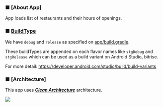### ■ [About App]
App loads list of restaurants and their hours of openings.
### ■ [BuildType](https://developer.android.com/studio/build/build-variants)
We have `debug` and `release` as specified on [app/build.gradle](https://lab.nitrotech.asia/nta-app/AndroidBaseKotlinMVVM/-/blob/master/app/build.gradle).

These buildTypes are appended on each flavor names like `stgDebug` and `stgRelease` which can be used as a build variant on Android Studio, bitrise.

For more detail: https://developer.android.com/studio/build/build-variants

### ■ [Architecture]
This app uses [***Clean Architecture***](https://developer.android.com/topic/architecture) architecture.

![](https://user-images.githubusercontent.com/21035435/69536839-9f4c8e80-0fa0-11ea-85ee-d7823e5a46b0.png)
